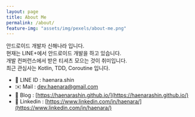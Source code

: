 ```yaml
---
layout: page
title: About Me
permalink: /about/
feature-img: "assets/img/pexels/about-me.png"
---
```


안드로이드 개발자 신해나라 입니다.<br/>
현재는 LINE+에서 안드로이드 개발을 하고 있습니다.<br/>
개발 컨퍼런스에서 받은 티셔츠 모으는 것이 취미입니다.<br/>
최근 관심사는 Kotlin, TDD, Coroutine 입니다.<br/>

- 💬 LINE ID : haenara.shin
- ✉️ Mail : [dev.haenara@gmail.com](mailto:dev.haenara@gmail.com)
- 🦄 Blog : [https://haenarashin.github.io/](https://haenarashin.github.io/)
- 🔗 Linkedin : [https://www.linkedin.com/in/haenara/](https://www.linkedin.com/in/haenara/)
